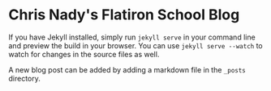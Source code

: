 # Chris Nady's Flatiron School Blog

If you have Jekyll installed, simply run `jekyll serve` in your command line and preview the build in your browser. You can use `jekyll serve --watch` to watch for changes in the source files as well.

A new blog post can be added by adding a markdown file in the `_posts` directory.
